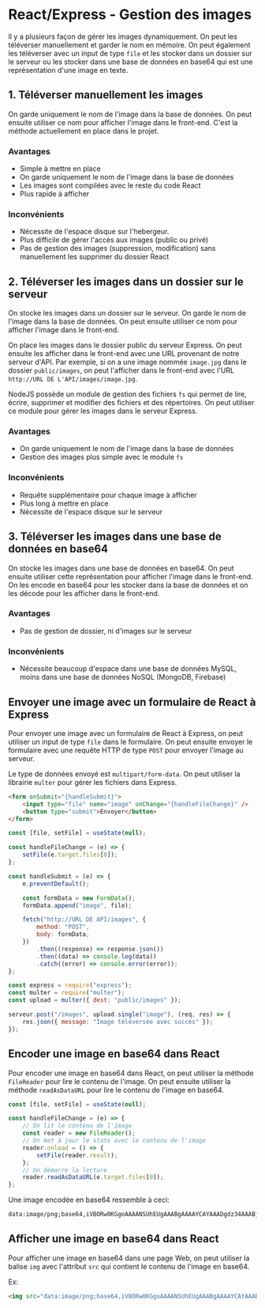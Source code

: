 # React/Express - Gestion des images

Il y a plusieurs façon de gérer les images dynamiquement. On peut les téléverser manuellement et garder le nom en mémoire. On peut également les téléverser avec un input de type `file` et les stocker dans un dossier sur le serveur ou les stocker dans une base de données en base64 qui est une représentation d'une image en texte.

## 1. Téléverser manuellement les images

On garde uniquement le nom de l'image dans la base de données. On peut ensuite utiliser ce nom pour afficher l'image dans le front-end. C'est la méthode actuellement en place dans le projet.

### Avantages

-   Simple à mettre en place
-   On garde uniquement le nom de l'image dans la base de données
-   Les images sont compilées avec le reste du code React
-   Plus rapide à afficher

### Inconvénients

-   Nécessite de l'espace disque sur l'hebergeur.
-   Plus difficile de gérer l'accès aux images (public ou privé)
-   Pas de gestion des images (suppression, modification) sans manuellement les supprimer du dossier React

## 2. Téléverser les images dans un dossier sur le serveur

On stocke les images dans un dossier sur le serveur. On garde le nom de l'image dans la base de données. On peut ensuite utiliser ce nom pour afficher l'image dans le front-end.

On place les images dans le dossier public du serveur Express. On peut ensuite les afficher dans le front-end avec une URL provenant de notre serveur d'API. Par exemple, si on a une image nommée `image.jpg` dans le dossier `public/images`, on peut l'afficher dans le front-end avec l'URL `http://URL DE L'API/images/image.jpg`.

NodeJS possède un module de gestion des fichiers `fs` qui permet de lire, écrire, supprimer et modifier des fichiers et des répertoires. On peut utiliser ce module pour gérer les images dans le serveur Express.

### Avantages

-   On garde uniquement le nom de l'image dans la base de données
-   Gestion des images plus simple avec le module `fs`

### Inconvénients

-   Requête supplémentaire pour chaque image à afficher
-   Plus long à mettre en place
-   Nécessite de l'espace disque sur le serveur

## 3. Téléverser les images dans une base de données en base64

On stocke les images dans une base de données en base64. On peut ensuite utiliser cette représentation pour afficher l'image dans le front-end. On les encode en base64 pour les stocker dans la base de données et on les décode pour les afficher dans le front-end.

### Avantages

-   Pas de gestion de dossier, ni d'images sur le serveur

### Inconvénients

-   Nécessite beaucoup d'espace dans une base de données MySQL, moins dans une base de données NoSQL (MongoDB, Firebase)

## Envoyer une image avec un formulaire de React à Express

Pour envoyer une image avec un formulaire de React à Express, on peut utiliser un input de type `file` dans le formulaire. On peut ensuite envoyer le formulaire avec une requête HTTP de type `POST` pour envoyer l'image au serveur.

Le type de données envoyé est `multipart/form-data`. On peut utiliser la librairie `multer` pour gérer les fichiers dans Express.

```html
<form onSubmit="{handleSubmit}">
    <input type="file" name="image" onChange="{handleFileChange}" />
    <button type="submit">Envoyer</button>
</form>
```

```javascript
const [file, setFile] = useState(null);

const handleFileChange = (e) => {
    setFile(e.target.files[0]);
};

const handleSubmit = (e) => {
    e.preventDefault();

    const formData = new FormData();
    formData.append("image", file);

    fetch("http://URL DE API/images", {
        method: "POST",
        body: formData,
    })
        .then((response) => response.json())
        .then((data) => console.log(data))
        .catch((error) => console.error(error));
};
```

```javascript
const express = require("express");
const multer = require("multer");
const upload = multer({ dest: "public/images" });

serveur.post("/images", upload.single("image"), (req, res) => {
    res.json({ message: "Image téléversée avec succès" });
});
```

## Encoder une image en base64 dans React

Pour encoder une image en base64 dans React, on peut utiliser la méthode `FileReader` pour lire le contenu de l'image. On peut ensuite utiliser la méthode `readAsDataURL` pour lire le contenu de l'image en base64.

```javascript
const [file, setFile] = useState(null);

const handleFileChange = (e) => {
    // On lit le contenu de l'image
    const reader = new FileReader();
    // On met à jour le state avec le contenu de l'image
    reader.onload = () => {
        setFile(reader.result);
    };
    // On démarre la lecture
    reader.readAsDataURL(e.target.files[0]);
};
```

Une image encodée en base64 ressemble à ceci:

```html
data:image/png;base64,iVBORw0KGgoAAAANSUhEUgAAABgAAAAYCAYAAADgdz34AAABjElEQVRIDbXBAQEAAAABIP6P6MgG
```

## Afficher une image en base64 dans React

Pour afficher une image en base64 dans une page Web, on peut utiliser la balise `img` avec l'attribut `src` qui contient le contenu de l'image en base64.

Ex:

```html
<img src="data:image/png;base64,iVBORw0KGgoAAAANSUhEUgAAABgAAAAYCAYAAADgdz34AAABjElEQVRIDbXBAQEAAAABIP6P6MgG" />
```
